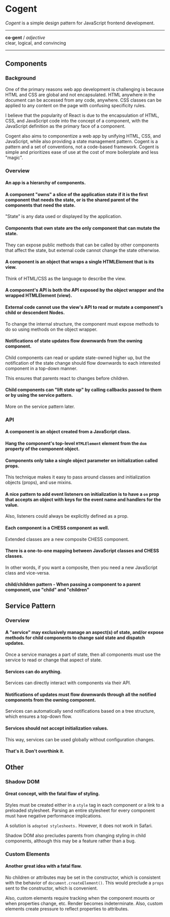 # Cogent <!-- omit in toc -->

_Cogent_ is a simple design pattern for JavaScript frontend development.

---

**co·gent** / _adjective_<br>
clear, logical, and convincing

---

## Components

### Background

One of the primary reasons web app development is challenging is because HTML and CSS are global and not encapsulated. HTML anywhere in the document can be accessed from any code, anywhere. CSS classes can be applied to any content on the page with confusing specificity rules.

I believe that the popularity of React is due to the encapsulation of HTML, CSS, and JavaScript code into the concept of a component, with the JavaScript definition as the primary face of a component.

Cogent also aims to componentize a web app by unifying HTML, CSS, and JavaScript, while also providing a state management pattern. Cogent is a pattern and a set of conventions, not a code-based framework. Cogent is simple and prioritizes ease of use at the cost of more boilerplate and less "magic".

### Overview

#### An app is a hierarchy of components.

#### A component "owns" a slice of the application state if it is the first component that needs the state, or is the shared parent of the components that need the state.

"State" is any data used or displayed by the application.

#### Components that own state are the only component that can mutate the state.

They can expose public methods that can be called by other components that affect the state, but external code cannot change the state otherwise.

#### A component is an object that wraps a single HTMLElement that is its view.

Think of HTML/CSS as the language to describe the view.

#### A component's API is both the API exposed by the object wrapper and the wrapped HTMLElement (view).

#### External code cannot use the view's API to read or mutate a component's child or descendent Nodes.

To change the internal structure, the component must expose methods to do so using methods on the object wrapper.

#### Notifications of state updates flow downwards from the owning component.

Child components can read or update state-owned higher up, but the notification of the state change should flow downwards to each interested component in a top-down manner.

This ensures that parents react to changes before children.

#### Child components can "lift state up" by calling callbacks passed to them or by using the service pattern.

More on the service pattern later.

### API

#### A component is an object created from a JavaScript class.

#### Hang the component's top-level `HTMLElement` element from the `dom` property of the component object.

#### Components only take a single object parameter on initialization called props.

This technique makes it easy to pass around classes and initialization objects (props), and use mixins.

#### A nice pattern to add event listeners on initialization is to have a `on` prop that accepts an object with keys for the event name and handlers for the value.

Also, listeners could always be explicitly defined as a prop.

#### Each component is a CHESS component as well.

Extended classes are a new composite CHESS component.

#### There is a one-to-one mapping between JavaScript classes and CHESS classes.

In other words, if you want a composite, then you need a new JavaScript class and vice-versa.

#### child/children pattern - When passing a component to a parent component, use "child" and "children"

## Service Pattern

### Overview

#### A "service" may exclusively manage an aspect(s) of state, and/or expose methods for child components to change said state and dispatch updates.

Once a service manages a part of state, then all components must use the service to read or change that aspect of state.

#### Services can do anything.

Services can directly interact with components via their API.

#### Notifications of updates must flow downwards through all the notified components from the owning component.

Services can automatically send notifications based on a tree structure, which ensures a top-down flow.

#### Services should not accept initialization values.

This way, services can be used globally without configuration changes.

#### That's it. Don't overthink it.

## Other

### Shadow DOM

#### Great concept, with the fatal flaw of styling.

Styles must be created either in a `style` tag in each component or a link to a preloaded stylesheet. Parsing an entire stylesheet for every component must have negative performance implications.

A solution is `adopted stylesheets.` However, it does not work in Safari.

Shadow DOM also precludes parents from changing styling in child components, although this may be a feature rather than a bug.

### Custom Elements

#### Another great idea with a fatal flaw.

No children or attributes may be set in the constructor, which is consistent with the behavior of `document.createElement()`. This would preclude a `props` sent to the constructor, which is convenient.

Also, custom elements require tracking when the component mounts or when properties change, etc. Render becomes indeterminate. Also, custom elements create pressure to reflect properties to attributes.
